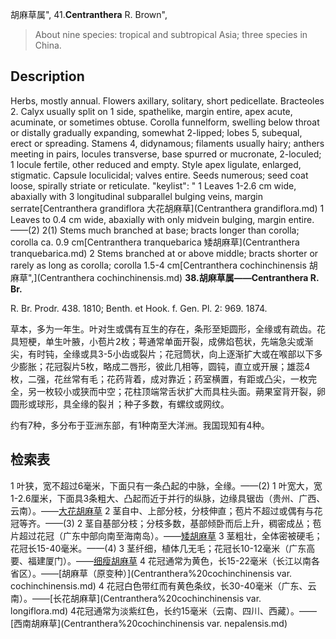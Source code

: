 胡麻草属",
41.**Centranthera** R. Brown",

> About nine species: tropical and subtropical Asia; three species in China.

## Description
Herbs, mostly annual. Flowers axillary, solitary, short pedicellate. Bracteoles 2. Calyx usually split on 1 side, spathelike, margin entire, apex acute, acuminate, or sometimes obtuse. Corolla funnelform, swelling below throat or distally gradually expanding, somewhat 2-lipped; lobes 5, subequal, erect or spreading. Stamens 4, didynamous; filaments usually hairy; anthers meeting in pairs, locules transverse, base spurred or mucronate, 2-loculed; 1 locule fertile, other reduced and empty. Style apex ligulate, enlarged, stigmatic. Capsule loculicidal; valves entire. Seeds numerous; seed coat loose, spirally striate or reticulate.
  "keylist": "
1 Leaves 1-2.6 cm wide, abaxially with 3 longitudinal subparallel bulging veins, margin serrate[Centranthera grandiflora 大花胡麻草](Centranthera grandiflora.md)
1 Leaves to 0.4 cm wide, abaxially with only midvein bulging, margin entire.——(2)
2(1) Stems much branched at base; bracts longer than corolla; corolla ca. 0.9 cm[Centranthera tranquebarica 矮胡麻草](Centranthera tranquebarica.md)
2 Stems branched at or above middle; bracts shorter or rarely as long as corolla; corolla 1.5-4 cm[Centranthera cochinchinensis 胡麻草",](Centranthera cochinchinensis.md)
**38.胡麻草属——Centranthera R. Br.**

R. Br. Prodr. 438. 1810; Benth. et Hook. f. Gen. Pl. 2: 969. 1874.

草本，多为一年生。叶对生或偶有互生的存在，条形至矩圆形，全缘或有疏齿。花具短梗，单生叶腋，小苞片2枚；萼通常单面开裂，成佛焰苞状，先端急尖或渐尖，有时钝，全缘或具3-5小齿或裂片；花冠筒状，向上逐渐扩大或在喉部以下多少膨胀；花冠裂片5枚，略成二唇形，彼此几相等，圆钝，直立或开展；雄蕊4枚，二强，花丝常有毛；花药背着，成对靠近；药室横置，有距或凸尖，一枚完全，另一枚较小或狭而中空；花柱顶端常舌状扩大而具柱头面。蒴果室背开裂，卵圆形或球形，具全缘的裂爿；种子多数，有螺纹或网纹。

约有7种，多分布于亚洲东部，有1种南至大洋洲。我国现知有4种。

## 检索表

1 叶狭，宽不超过6毫米，下面只有一条凸起的中脉，全缘。——(2)
1 叶宽大，宽1-2.6厘米，下面具3条粗大、凸起而近于并行的纵脉，边缘具锯齿（贵州、广西、云南）。——[大花胡麻草](Centranthera%20grandiflora.md)
2 茎自中、上部分枝，分枝伸直；苞片不超过或偶有与花冠等齐。——(3)
2 茎自基部分枝；分枝多数，基部倾卧而后上升，稠密成丛；苞片超过花冠（广东中部向南至海南岛）。——[矮胡麻草](Centranthera%20tranquebarica.md)
3 茎粗壮，全体密被硬毛；花冠长15-40毫米。——(4)
3 茎纤细，植体几无毛；花冠长10-12毫米（广东高要、福建厦门）。——[细瘦胡麻草](Centranthera%20tonkinensis.md)
4 花冠通常为黄色，长15-22毫米（长江以南各省区）。——[胡麻草（原变种）](Centranthera%20cochinchinensis var. cochinchinensis.md)
4 花冠白色带红而有黄色条纹，长30-40毫米（广东、云南）。——[长花胡麻草](Centranthera%20cochinchinensis var. longiflora.md)<td>&nbsp;4</td><td width=500>花冠通常为淡紫红色，长约15毫米（云南、四川、西藏）。——[西南胡麻草](Centranthera%20cochinchinensis var. nepalensis.md)</td></tr>
